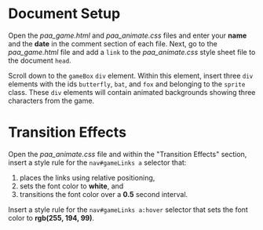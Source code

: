 # Document Setup

Open the *paa_game.html* and *paa_animate.css* files and enter your **name** and the **date** in the comment section of each file. Next, go to the *paa_game.html* file and add a `link` to the *paa_animate.css* style sheet file to the document `head`. 

Scroll down to the `gameBox` `div` element. Within this element, insert three `div` elements with the ids `butterfly`, `bat`, and `fox` and belonging to the `sprite` class. These `div` elements will contain animated backgrounds showing three characters from the game.

# Transition Effects

Open the *paa_animate.css* file and within the "Transition Effects" section, insert a style rule for the `nav#gameLinks a` selector that:
1. places the links using relative positioning,
2. sets the font color to **white**, and
3. transitions the font color over a **0.5** second interval.

Insert a style rule for the `nav#gameLinks a:hover` selector that sets the font color to **rgb(255, 194, 99)**.


